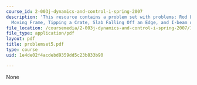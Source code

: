 ```yaml
---
course_id: 2-003j-dynamics-and-control-i-spring-2007
description: 'This resource contains a problem set with problems: Rod Leaning on a
  Moving Frame, Tipping a Crate, Slab Falling Off an Edge, and I-beam on a Hinge.'
file_location: /coursemedia/2-003j-dynamics-and-control-i-spring-2007/1e4de02f4acdebd9359dd5c23b833b90_problemset5.pdf
file_type: application/pdf
layout: pdf
title: problemset5.pdf
type: course
uid: 1e4de02f4acdebd9359dd5c23b833b90

---
```

None